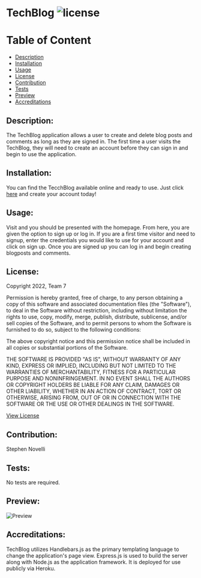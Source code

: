 # TechBlog ![license](https://img.shields.io/badge/license-MIT-blue)
  
  # Table of Content
  - [Description](#Description)
  - [Installation](#Installation)
  - [Usage](#Usage)
  - [License](#License)
  - [Contribution](#Contribution)
  - [Tests](#Tests)
  - [Preview](#Preview)
  - [Accreditations](#Accreditations)

   
## Description:
The TechBlog application allows a user to create and delete blog posts and comments as long as they are signed in. The first time a user visits the TechBlog, they will need to create an account before they can sign in and begin to use the application.  
    
## Installation:
You can find the TecchBlog available online and ready to use. Just click [here]("") and create your account today!
    
## Usage:
Visit  and you should be presented with the homepage. From here, you are given the option to sign up or log in. If you are a first time visitor and need to signup, enter the credentials you would like to use for your account and click on sign up. Once you are signed up you can log in and begin creating blogposts and comments.

## License:
Copyright 2022, Team 7

Permission is hereby granted, free of charge, to any person obtaining a copy of this software and associated documentation files (the "Software"), to deal in the Software without restriction, including without limitation the rights to use, copy, modify, merge, publish, distribute, sublicense, and/or sell copies of the Software, and to permit persons to whom the Software is furnished to do so, subject to the following conditions:

The above copyright notice and this permission notice shall be included in all copies or substantial portions of the Software.

THE SOFTWARE IS PROVIDED "AS IS", WITHOUT WARRANTY OF ANY KIND, EXPRESS OR IMPLIED, INCLUDING BUT NOT LIMITED TO THE WARRANTIES OF MERCHANTABILITY, FITNESS FOR A PARTICULAR PURPOSE AND NONINFRINGEMENT. IN NO EVENT SHALL THE AUTHORS OR COPYRIGHT HOLDERS BE LIABLE FOR ANY CLAIM, DAMAGES OR OTHER LIABILITY, WHETHER IN AN ACTION OF CONTRACT, TORT OR OTHERWISE, ARISING FROM, OUT OF OR IN CONNECTION WITH THE SOFTWARE OR THE USE OR OTHER DEALINGS IN THE SOFTWARE.

[View License](https://www.mit.edu/~amini/LICENSE.md) 
    
## Contribution:
Stephen Novelli
    
## Tests:
No tests are required.
    
## Preview:
![Preview](./public/images/"".jpg)

## Accreditations:
  TechBlog utilizes Handlebars.js as the primary templating language to change the application's page view. Express.js is used to build the server along with Node.js as the application framework. It is deployed for use publicly via Heroku.